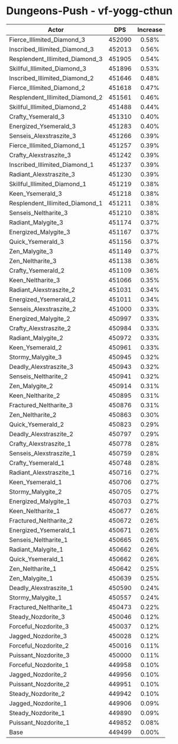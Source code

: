 # Dungeons-Push - vf-yogg-cthun
| Actor | DPS | Increase |
|---|:---:|:---:|
|Fierce_Illimited_Diamond_3|452090|0.58%|
|Inscribed_Illimited_Diamond_3|452013|0.56%|
|Resplendent_Illimited_Diamond_3|451905|0.54%|
|Skillful_Illimited_Diamond_3|451896|0.53%|
|Inscribed_Illimited_Diamond_2|451646|0.48%|
|Fierce_Illimited_Diamond_2|451618|0.47%|
|Resplendent_Illimited_Diamond_2|451561|0.46%|
|Skillful_Illimited_Diamond_2|451488|0.44%|
|Crafty_Ysemerald_3|451310|0.40%|
|Energized_Ysemerald_3|451283|0.40%|
|Senseis_Alexstraszite_3|451266|0.39%|
|Fierce_Illimited_Diamond_1|451257|0.39%|
|Crafty_Alexstraszite_3|451242|0.39%|
|Inscribed_Illimited_Diamond_1|451237|0.39%|
|Radiant_Alexstraszite_3|451230|0.39%|
|Skillful_Illimited_Diamond_1|451219|0.38%|
|Keen_Ysemerald_3|451218|0.38%|
|Resplendent_Illimited_Diamond_1|451211|0.38%|
|Senseis_Neltharite_3|451210|0.38%|
|Radiant_Malygite_3|451174|0.37%|
|Energized_Malygite_3|451167|0.37%|
|Quick_Ysemerald_3|451156|0.37%|
|Zen_Malygite_3|451149|0.37%|
|Zen_Neltharite_3|451138|0.36%|
|Crafty_Ysemerald_2|451109|0.36%|
|Keen_Neltharite_3|451066|0.35%|
|Radiant_Alexstraszite_2|451031|0.34%|
|Energized_Ysemerald_2|451011|0.34%|
|Senseis_Alexstraszite_2|451000|0.33%|
|Energized_Malygite_2|450997|0.33%|
|Crafty_Alexstraszite_2|450984|0.33%|
|Radiant_Malygite_2|450972|0.33%|
|Keen_Ysemerald_2|450961|0.33%|
|Stormy_Malygite_3|450945|0.32%|
|Deadly_Alexstraszite_3|450943|0.32%|
|Senseis_Neltharite_2|450941|0.32%|
|Zen_Malygite_2|450914|0.31%|
|Keen_Neltharite_2|450895|0.31%|
|Fractured_Neltharite_3|450876|0.31%|
|Zen_Neltharite_2|450863|0.30%|
|Quick_Ysemerald_2|450823|0.29%|
|Deadly_Alexstraszite_2|450797|0.29%|
|Crafty_Alexstraszite_1|450778|0.28%|
|Senseis_Alexstraszite_1|450759|0.28%|
|Crafty_Ysemerald_1|450748|0.28%|
|Radiant_Alexstraszite_1|450716|0.27%|
|Keen_Ysemerald_1|450706|0.27%|
|Stormy_Malygite_2|450705|0.27%|
|Energized_Malygite_1|450703|0.27%|
|Keen_Neltharite_1|450677|0.26%|
|Fractured_Neltharite_2|450672|0.26%|
|Energized_Ysemerald_1|450671|0.26%|
|Senseis_Neltharite_1|450665|0.26%|
|Radiant_Malygite_1|450662|0.26%|
|Quick_Ysemerald_1|450662|0.26%|
|Zen_Neltharite_1|450642|0.25%|
|Zen_Malygite_1|450639|0.25%|
|Deadly_Alexstraszite_1|450590|0.24%|
|Stormy_Malygite_1|450557|0.24%|
|Fractured_Neltharite_1|450473|0.22%|
|Steady_Nozdorite_3|450046|0.12%|
|Forceful_Nozdorite_3|450037|0.12%|
|Jagged_Nozdorite_3|450028|0.12%|
|Forceful_Nozdorite_2|450016|0.11%|
|Puissant_Nozdorite_3|450000|0.11%|
|Forceful_Nozdorite_1|449958|0.10%|
|Jagged_Nozdorite_2|449956|0.10%|
|Puissant_Nozdorite_2|449951|0.10%|
|Steady_Nozdorite_2|449942|0.10%|
|Jagged_Nozdorite_1|449906|0.09%|
|Steady_Nozdorite_1|449890|0.09%|
|Puissant_Nozdorite_1|449852|0.08%|
|Base|449499|0.00%|
